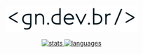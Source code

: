 <div align='center'>

[![gn.dev.br](gndevbr.svg)](https://gn.dev.br)

<!-- [![stats](https://github-readme-stats.vercel.app/api?username=guilhermeasn&show_icons=true&hide_rank=true&count_private=true&line_height=24&theme=swift&hide=issues)
![languages](https://github-readme-stats.vercel.app/api/top-langs/?username=guilhermeasn&layout=compact&theme=swift&hide=blade)](https://github.com/guilhermeasn?tab=repositories&sort=stargazers)
 -->

[![stats](https://github-readme-stats-two-amber.vercel.app/api?username=guilhermeasn&show_icons=true&hide_rank=true&count_private=true&line_height=24&theme=swift&hide=issues)
![languages](https://github-readme-stats-two-amber.vercel.app/api/top-langs/?username=guilhermeasn&layout=compact&theme=swift&hide=blade)](https://github.com/guilhermeasn?tab=repositories&sort=stargazers)

</div>
